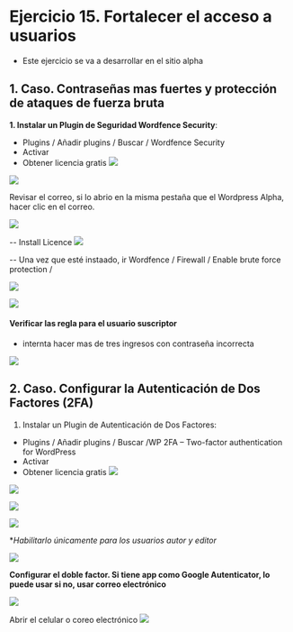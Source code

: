 
# Ejercicio 15. Fortalecer el acceso a usuarios
- Este ejercicio se va a desarrollar en el sitio alpha

## 1. Caso. Contraseñas mas fuertes y protección de ataques de fuerza bruta

**1. Instalar un Plugin de Seguridad Wordfence Security**:
- Plugins  / Añadir plugins / Buscar / Wordfence Security
- Activar
- Obtener licencia gratis
![](https://i.imgur.com/aOsD0Xn.png)

![](https://i.imgur.com/pi0Ofrj.png)


Revisar el correo, si lo abrio en la misma pestaña que el Wordpress Alpha, hacer clic en el correo.

![](https://i.imgur.com/EQwsPvi.png)

-- Install Licence
![](https://i.imgur.com/6X2ynnM.png)

-- Una vez que esté instaado, ir Wordfence / Firewall / Enable brute force protection / 

![](https://i.imgur.com/EUJmlET.png)

![](https://i.imgur.com/60Fk28M.png)
#### Verificar las regla para el usuario suscriptor
- internta hacer mas de tres ingresos con contraseña incorrecta

![](https://i.imgur.com/J61CNtl.png)



## 2. Caso. Configurar la Autenticación de Dos Factores (2FA)

1. Instalar un Plugin de Autenticación de Dos Factores:
- Plugins  / Añadir plugins / Buscar /WP 2FA – Two-factor authentication for WordPress
- Activar
- Obtener licencia gratis
![](https://i.imgur.com/O2GREzp.png)



![](https://i.imgur.com/38rH1YR.png)

![](https://i.imgur.com/sibFXPr.png)


![](https://i.imgur.com/YC6jH6R.png)

**Habilitarlo únicamente para los  usuarios autor y editor*

![](https://i.imgur.com/4pll14Z.png)

**Configurar el doble factor. Si tiene app como Google Autenticator, lo puede usar si no, usar correo electrónico**

![](https://i.imgur.com/RzAGeLC.png)

Abrir el celular o coreo electrónico
![](https://i.imgur.com/APnJbLS.png)


<!--stackedit_data:
eyJoaXN0b3J5IjpbLTkzMDA3MjU1MCw3MDIzNDY3NiwtMjA4Mj
YzNDI3MywxNzkyNjY1MDYwLDE5MTM1NjUwNV19
-->